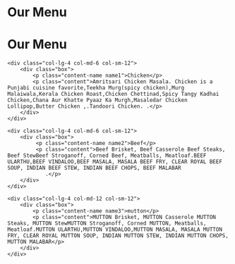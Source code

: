 <!DOCTYPE html>
<html>
<head>

<title>Responsive Layout</title>
<meta name="viewport" content="width=device-width, initial-scale=1">
<link rel="stylesheet" type="text/css" href="style.css">

</head>
<body>
<h1>Our Menu</h1>



  <body>
    <h1>Our Menu</h1>



    <div class="col-lg-4 col-md-6 col-sm-12">
        <div class="box">
            <p class="content-name name1">Chicken</p>
            <p class="content">Amritsari Chicken Masala. Chicken is a Punjabi cuisine favorite,Teekha Murg(spicy chicken),Murg Malaiwala,Kerala Chicken Roast,Chicken Chettinad,Spicy Tangy Kadhai Chicken,Chana Aur Khatte Pyaaz Ka Murgh,Masaledar Chicken Lollipop,Butter Chicken ,.Tandoori Chicken. .</p>
        </div>
    </div>
  
    <div class="col-lg-4 col-md-6 col-sm-12">
        <div class="box">
             <p class="content-name name2">Beef</p>
             <p class="content">Beef Brisket, Beef Casserole Beef Steaks, Beef StewBeef Stroganoff, Corned Beef, Meatballs, Meatloaf.BEEF ULARTHU,BEEF VINDALOO,BEEF MASALA, MASALA BEEF FRY, CLEAR ROYAL BEEF SOUP, INDIAN BEEF STEW, INDIAN BEEF CHOPS, BEEF MALABAR 
                .</p>
        </div>
    </div>
  
    <div class="col-lg-4 col-md-12 col-sm-12">
        <div class="box">
            <p class="content-name name3">mutton</p>
            <p class="content">MUTTON Brisket, MUTTON Casserole MUTTON Steaks, MUTTON StewMUTTON Stroganoff, Corned MUTTON, Meatballs, Meatloaf.MUTTON ULARTHU,MUTTON VINDALOO,MUTTON MASALA, MASALA MUTTON FRY, CLEAR ROYAL MUTTON SOUP, INDIAN MUTTON STEW, INDIAN MUTTON CHOPS, MUTTON MALABAR</p>
        </div>  
    </div>
 </body> 
</html>


